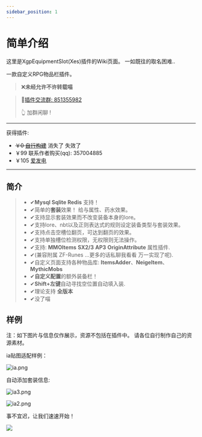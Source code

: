 ```yaml
---
sidebar_position: 1
---
```


# 简单介绍

这里是XgpEquipmentSlot(Xes)插件的Wiki页面。
一如既往的取名困难..

一款自定义RPG物品栏插件。

> ❌**未经允许不许转载喵**

> 🔮[插件交流群: 851355982](https://qm.qq.com/cgi-bin/qm/qr?_wv=1027&k=SY19EvEiFZvqx_mwGSvYn5N-NkgoiqBd&authKey=ch4cQrooW0WGSG9IlomgJH43qyhE8W8alImhOM%2FUbhcTSTb7f1nH%2Fq5k7KlhRhX8&noverify=0&group_code=851355982)
>
> 👆 加群闲聊 !

---

获得插件: 
- ~~￥0 [自行构建](https://github.com/xgpjun/XgpEquipmentSlot/tree/master)~~  消失了 失效了
- ￥99 联系作者购买(qq): 357004885
- ￥105 [爱发电](https://afdian.net/a/xgp666)


---
## 简介

> - ✔**Mysql Sqlite Redis** 支持！
> - ✔简单的**套装**效果！ 给与属性、药水效果。
> - ✔支持显示套装效果而不改变装备本身的lore。
> - ✔支持lore、nbt以及正则表达式的规则设定装备类型与套装效果。
> - ✔支持点击空槽位翻页，可达到翻页的效果。
> - ✔支持单独槽位检测权限，无权限则无法操作。
> - ✔支持: **MMOItems** **SX2/3** **AP3**  **OriginAttribute** 属性插件.
> - ✔(兼容附属 ZF-Runes ...更多的话私聊我看看 万一实现了呢).
> - ✔自定义页面支持各种物品库: **ItemsAdder**、**NeigeItem**、**MythicMobs**
> - ✔**自定义配置**的额外装备栏！
> - ✔**Shift+左键**自动寻找空位置自动填入装.
> - ✔理论支持 **全版本** 
> - ✔没了喵

## 样例

注：如下图片与信息仅作展示，资源不包括在插件中。 请各位自行制作自己的资源素材。

ia贴图适配样例：

![ia.png](https://s2.loli.net/2023/10/07/6VrREbagWdLXzOx.png)

自动添加套装信息:

![ia3.png](https://s2.loli.net/2023/10/07/doTK3jgbJkDFwEp.png)

![ia2.png](https://s2.loli.net/2023/10/07/KWbXvTFtzyoPul9.png)

事不宜迟，让我们速速开始！

![](https://s2.loli.net/2023/08/10/ZfDBeQ762cn9NFT.jpg)


